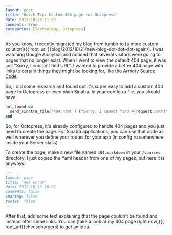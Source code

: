 ```yaml
---
layout: post
title: "Quick Tip: Custom 404 page for Octopress"
date: 2012-10-26 11:59
comments: true
categories: [Technology, Octopress]
---
```


As you know, I recently migrated my blog from tumblr to [a more custom solution]({{ root_url }}blog/2012/10/21/new-blog-dot-dot-dot-again/). I was watching Google Analytics and noticed that several visitors were going to pages that no longer exist. When I went to view the default 404 page, it was just "Sorry, I couldn't find URL". I wanted to provide a better 404 page with links to certain things they might be looking for, like the [Armory Source Code](https://github.com/gorrillamcd/Armory).

So, I did some research and found out it's super easy to add a custom 404 page to Octopress or even plain Sinatra. In your config.ru file, you should have:
<!-- more -->

```ruby config.ru
not_found do
  send_sinatra_file('404.html') {"Sorry, I cannot find #{request.path}"}
end
```

So, for Octopress, it's already configured to handle 404 pages and you just need to create the page. For Sinatra applications, you can use that code as well wherever you define your routes for your app (in config.ru somewhere inside your Server class)

To create the page, make a new file named `404.markdown` in your `/sources` directory. I just copied the Yaml header from one of my pages, but here it is anyways:

```markdown 404.markdown
---
layout: page
title: "404 Error"
date: 2012-10-26 16:25
comments: false
sharing: false
footer: false
---
```

After that, add some text explaining that the page couldn't be found and instead offer some links. You can [take a look at my 404 page right now]({{ root_url}}cheeseburgers) to get an idea.